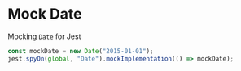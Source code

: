 # Mock Date

Mocking `Date` for Jest

```js
const mockDate = new Date("2015-01-01");
jest.spyOn(global, "Date").mockImplementation(() => mockDate);
```
